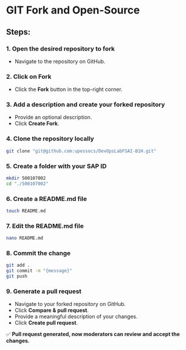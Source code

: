# GIT Fork and Open-Source

## Steps:

### 1. Open the desired repository to fork
- Navigate to the repository on GitHub.

### 2. Click on Fork
- Click the **Fork** button in the top-right corner.

### 3. Add a description and create your forked repository
- Provide an optional description.
- Click **Create Fork**.

### 4. Clone the repository locally
```sh
git clone "git@github.com:upessocs/DevOpsLabFSAI-B1H.git"
```

### 5. Create a folder with your SAP ID
```sh
mkdir 500107002
cd "./500107002"
```

### 6. Create a README.md file
```sh
touch README.md
```

### 7. Edit the README.md file
```sh
nano README.md
```

### 8. Commit the change
```sh
git add .
git commit -m "{message}"
git push
```

### 9. Generate a pull request
- Navigate to your forked repository on GitHub.
- Click **Compare & pull request**.
- Provide a meaningful description of your changes.
- Click **Create pull request**.

✅ **Pull request generated, now moderators can review and accept the changes.**